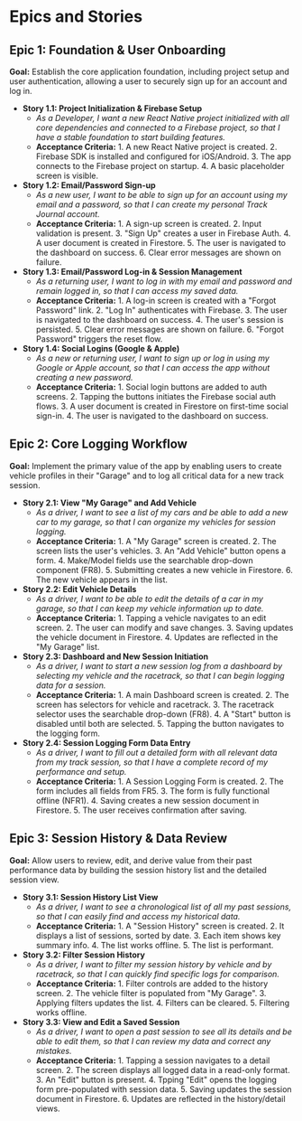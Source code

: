 # Epics and Stories

## Epic 1: Foundation & User Onboarding
**Goal:** Establish the core application foundation, including project setup and user authentication, allowing a user to securely sign up for an account and log in.

* **Story 1.1: Project Initialization & Firebase Setup**
   * *As a Developer, I want a new React Native project initialized with all core dependencies and connected to a Firebase project, so that I have a stable foundation to start building features.*
   * **Acceptance Criteria:** 1. A new React Native project is created. 2. Firebase SDK is installed and configured for iOS/Android. 3. The app connects to the Firebase project on startup. 4. A basic placeholder screen is visible.
* **Story 1.2: Email/Password Sign-up**
   * *As a new user, I want to be able to sign up for an account using my email and a password, so that I can create my personal Track Journal account.*
   * **Acceptance Criteria:** 1. A sign-up screen is created. 2. Input validation is present. 3. "Sign Up" creates a user in Firebase Auth. 4. A user document is created in Firestore. 5. The user is navigated to the dashboard on success. 6. Clear error messages are shown on failure.
* **Story 1.3: Email/Password Log-in & Session Management**
   * *As a returning user, I want to log in with my email and password and remain logged in, so that I can access my saved data.*
   * **Acceptance Criteria:** 1. A log-in screen is created with a "Forgot Password" link. 2. "Log In" authenticates with Firebase. 3. The user is navigated to the dashboard on success. 4. The user's session is persisted. 5. Clear error messages are shown on failure. 6. "Forgot Password" triggers the reset flow.
* **Story 1.4: Social Logins (Google & Apple)**
   * *As a new or returning user, I want to sign up or log in using my Google or Apple account, so that I can access the app without creating a new password.*
   * **Acceptance Criteria:** 1. Social login buttons are added to auth screens. 2. Tapping the buttons initiates the Firebase social auth flows. 3. A user document is created in Firestore on first-time social sign-in. 4. The user is navigated to the dashboard on success.

## Epic 2: Core Logging Workflow
**Goal:** Implement the primary value of the app by enabling users to create vehicle profiles in their "Garage" and to log all critical data for a new track session.

* **Story 2.1: View "My Garage" and Add Vehicle**
   * *As a driver, I want to see a list of my cars and be able to add a new car to my garage, so that I can organize my vehicles for session logging.*
   * **Acceptance Criteria:** 1. A "My Garage" screen is created. 2. The screen lists the user's vehicles. 3. An "Add Vehicle" button opens a form. 4. Make/Model fields use the searchable drop-down component (FR8). 5. Submitting creates a new vehicle in Firestore. 6. The new vehicle appears in the list.
* **Story 2.2: Edit Vehicle Details**
   * *As a driver, I want to be able to edit the details of a car in my garage, so that I can keep my vehicle information up to date.*
   * **Acceptance Criteria:** 1. Tapping a vehicle navigates to an edit screen. 2. The user can modify and save changes. 3. Saving updates the vehicle document in Firestore. 4. Updates are reflected in the "My Garage" list.
* **Story 2.3: Dashboard and New Session Initiation**
   * *As a driver, I want to start a new session log from a dashboard by selecting my vehicle and the racetrack, so that I can begin logging data for a session.*
   * **Acceptance Criteria:** 1. A main Dashboard screen is created. 2. The screen has selectors for vehicle and racetrack. 3. The racetrack selector uses the searchable drop-down (FR8). 4. A "Start" button is disabled until both are selected. 5. Tapping the button navigates to the logging form.
* **Story 2.4: Session Logging Form Data Entry**
   * *As a driver, I want to fill out a detailed form with all relevant data from my track session, so that I have a complete record of my performance and setup.*
   * **Acceptance Criteria:** 1. A Session Logging Form is created. 2. The form includes all fields from FR5. 3. The form is fully functional offline (NFR1). 4. Saving creates a new session document in Firestore. 5. The user receives confirmation after saving.

## Epic 3: Session History & Data Review
**Goal:** Allow users to review, edit, and derive value from their past performance data by building the session history list and the detailed session view.

* **Story 3.1: Session History List View**
   * *As a driver, I want to see a chronological list of all my past sessions, so that I can easily find and access my historical data.*
   * **Acceptance Criteria:** 1. A "Session History" screen is created. 2. It displays a list of sessions, sorted by date. 3. Each item shows key summary info. 4. The list works offline. 5. The list is performant.
* **Story 3.2: Filter Session History**
   * *As a driver, I want to filter my session history by vehicle and by racetrack, so that I can quickly find specific logs for comparison.*
   * **Acceptance Criteria:** 1. Filter controls are added to the history screen. 2. The vehicle filter is populated from "My Garage". 3. Applying filters updates the list. 4. Filters can be cleared. 5. Filtering works offline.
* **Story 3.3: View and Edit a Saved Session**
   * *As a driver, I want to open a past session to see all its details and be able to edit them, so that I can review my data and correct any mistakes.*
   * **Acceptance Criteria:** 1. Tapping a session navigates to a detail screen. 2. The screen displays all logged data in a read-only format. 3. An "Edit" button is present. 4. Tpping "Edit" opens the logging form pre-populated with session data. 5. Saving updates the session document in Firestore. 6. Updates are reflected in the history/detail views.
